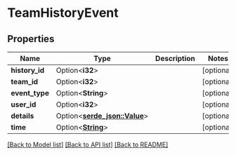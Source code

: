 # TeamHistoryEvent

## Properties

Name | Type | Description | Notes
------------ | ------------- | ------------- | -------------
**history_id** | Option<**i32**> |  | [optional]
**team_id** | Option<**i32**> |  | [optional]
**event_type** | Option<**String**> |  | [optional]
**user_id** | Option<**i32**> |  | [optional]
**details** | Option<[**serde_json::Value**](.md)> |  | [optional]
**time** | Option<[**String**](string.md)> |  | [optional]

[[Back to Model list]](../README.md#documentation-for-models) [[Back to API list]](../README.md#documentation-for-api-endpoints) [[Back to README]](../README.md)


